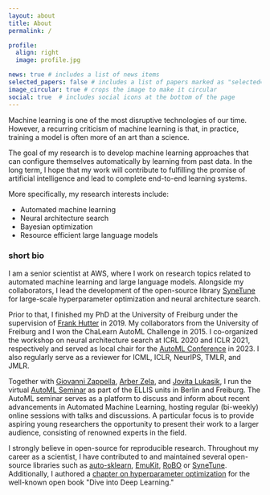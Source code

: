 ```yaml
---
layout: about
title: About
permalink: /

profile:
  align: right
  image: profile.jpg

news: true # includes a list of news items
selected_papers: false # includes a list of papers marked as "selected={true}"
image_circular: true # crops the image to make it circular
social: true  # includes social icons at the bottom of the page
---
```


Machine learning is one of the most disruptive technologies of our time. However, a recurring criticism of machine learning is that, in practice, training a model is often more of an art than a science.

The goal of my research is to develop machine learning approaches that can configure themselves automatically by learning from past data. In the long term, I hope that my work will contribute to fulfilling the promise of artificial intelligence and lead to complete end-to-end learning systems.

More specifically, my research interests include:
 - Automated machine learning
 - Neural architecture search
 - Bayesian optimization
 - Resource efficient large language models



### short bio

I am a senior scientist at AWS, where I work on research topics related to automated machine learning and large language models.
Alongside my collaborators, I lead the development of the open-source library [SyneTune](https://github.com/awslabs/syne-tune) for large-scale hyperparameter optimization and neural architecture search.
 
Prior to that, I finished my PhD at the University of Freiburg under the supervision of [Frank Hutter](http://ml.informatik.uni-freiburg.de/~hutter/) in 2019. My collaborators from the University of Freiburg and I won the ChaLearn AutoML Challenge in 2015. I co-organized the workshop on neural architecture search at ICRL 2020 and ICLR 2021, respectively and served as local chair for the [AutoML Conference](https://2023.automl.cc/) in 2023. I also regularly serve as a reviewer for ICML, ICLR, NeurIPS, TMLR, and JMLR.


Together with [Giovanni Zappella](https://giovannizappella.github.io/), [Arber Zela](https://ml.informatik.uni-freiburg.de/people/zela/index.html), and [Jovita Lukasik](https://www.uni-mannheim.de/dws/people/researchers/phd-students/jovita-lukasik/), I run the virtual [AutoML Seminar](https://automl-seminars.github.io/) as part of the ELLIS units in Berlin and Freiburg. 
The AutoML seminar serves as a platform to discuss and inform about recent advancements in Automated Machine Learning, hosting regular (bi-weekly) online sessions with talks and discussions. A particular focus is to provide aspiring young researchers the opportunity to present their work to a larger audience, consisting of renowned experts in the field.


I strongly believe in open-source for reproducible research. Throughout my career as a scientist, I have contributed to and maintained several open-source libraries such as [auto-sklearn](https://github.com/automl/auto-sklearn), [EmuKit](https://github.com/amzn/emukit), [RoBO](https://github.com/automl/RoBO) or [SyneTune](https://github.com/awslabs/syne-tune). Additionally, I authored a [chapter on hyperparameter optimization](https://d2l.ai/chapter_hyperparameter-optimization/) for the well-known open book "Dive into Deep Learning." 
